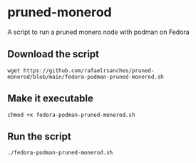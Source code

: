 # pruned-monerod
A script to run a pruned monero node with podman on Fedora

## Download the script
```
wget https://github.com/rafaelrsanches/pruned-monerod/blob/main/fedora-podman-pruned-monerod.sh
```

## Make it executable
```
chmod +x fedora-podman-pruned-monerod.sh
```

## Run the script
```
./fedora-podman-pruned-monerod.sh
```
